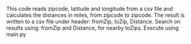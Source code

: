 This code reads zipcode, latitude and longitude from a csv file and calculates the distances in miles, from zipcode to zipcode. The result is written to a csv file under header: fromZip, toZip, Distance.
Search on results using: fromZip and Distance, for nearby toZips.
Execute using main.py
